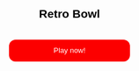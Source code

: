 <html><head><link rel="stylesheet" href="../style.css">

</head><body><h2 style="color:black">Retro Bowl</h2>
<br>
<button>Play now!</button>
<script>
    var urlObj = new window.URL(window.location.href);
    var url = "https://nookman9.github.io/retro";

    if (url) {
        var win;

        document.querySelector('button').onclick = function() {
            if (win) {
                win.focus();
            } 
            else {
                win = window.open();
                win.document.body.style.margin = '0';
                win.document.body.style.height = '100vh';
                var iframe = win.document.createElement('iframe');
                iframe.style.border = 'none';
                iframe.style.width = '100%';
                iframe.style.height = '100%';
                iframe.style.margin = '0';
                iframe.src = url;
                win.document.body.appendChild(iframe);
            }
            document.querySelector('button').style.background='#ff5148';
            document.querySelector('button').innerHTML="Page Opened!";
        };
    }
</script>
<style>
* {
    color: white; 
    font-family: arial;
    text-align: center;
}
button {
    width: 220px; 
    height: 40px;
    border-radius: 12px;
    background-color: #fc0000;
    font-family: Arial, Helvetica, sans-serif;
    border: none;
    transition: background-color 500ms;
}
button:hover {
    background-color: #fc0000;
}
</style>
</body></html>
